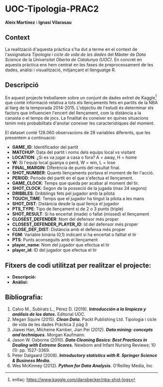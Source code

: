 # UOC-Tipologia-PRAC2

**Aleix Martínez** i **Ignasi Vilarasau**

## Context

La realització d'aquesta pràctica s'ha dut a terme en el context de l'assignatura _Tipologia i cicle de vida de les dades_ del Màster de _Data Science_ de la _Universitat Oberta de Catalunya (UOC)_.
En concret en aquesta pràctica ens hem centrat en les fases de preprocessament de les dades, anàlisi i visualització, mitjançant el llenguatge R. 

## Descripció

En aquest projecte treballarem sobre un conjunt de dades extret de Kaggle[^1] que conté informació relativa a tots els llençaments fets en partits de la NBA al llarg de la temporada 2014-2015. L'objectiu de l'estudi és determinar els factors que influencien l'encert del llençament, com la distància a la canasta o el temps de jocs. La finalitat és coneixer en quines situacions tenim més probabilitats d'anotar coneixer les característiques del moment.

[^1]:enllaç: https://www.kaggle.com/dansbecker/nba-shot-logs

El dataset conté 128.060 observacions de 28 variables diferents, que les presentem a continuació:

  * **GAME_ID**: Identificador del partit
  * **MATCHUP**: Data del partit i noms dels equips local vs visitant
  * **LOCATION**: ¿Si es va jugar a casa o fora? A = away, H = home
  * **W**: Si l'equip local guanya o perd, W = win, L = lose
  * **FINAL_MARGIN**: Diferència de punts del resultat final.
  * **SHOT_NUMBER**: Quants llençaments portava el moment de fer l'acció.
  * **PERIOD**: Periode del partit en el que s'efectua el llençament.
  * **GAME_CLOCK**: Temps que queda per acabar al moment del tir.
  * **SHOT_CLOCK**: Segon de la posseció de la jugada (max 24 segons)
  * **DRIBBLES**: Dribblings fets pel jugador amb la pilota
  * **TOUCH_TIME**: Temps que el jugador ha tingut la pilota a les mans
  * **SHOT_DIST**: Distància desde la qual llença el jugador
  * **PTS_TYPE**: Tipo de llençament si de 2 o 3 punts (triple)
  * **SHOT_RESULT**: Si ha encertat (made) o fallat (missed) el llençament 
  * **CLOSEST_DEFENDER**: Nom del defensor més proper
  * **CLOSEST_DEFENDER_PLAYER_ID**: Id del defensor més proper
  * **CLOSE_DEF_DIST**: Distància amb el defensa més proper
  * **FGM**: Variable binària (0,1) indicant si ha encertat o falltat el tir
  * **PTS**: Punts aconseguits amb el llençament
  * **player_name**: Nom del jugador que efectua el tir
  * **player_id:** ID del jugador que efectua el tir

## Fitxers de codi utilitzat per realitzar el projecte:

* **Descripció:** 
* **Anàlisi:** 

## Bibliografia:

1. Calvo M., Subirats L., Pérez D. (2019). **_Introducción a la limpieza y análisis de los datos._**
Editorial UOC.
2. Megan Squire (2015). **_Clean Data._** Packt Publishing Ltd.
Tipologia i cicle de vida de les dades Pràctica 2 pàg 3
3. Jiawei Han, Micheine Kamber, Jian Pei (2012). **_Data mining: concepts and techniques._**
Morgan Kaufmann.
4. Jason W. Osborne (2010). **_Data Cleaning Basics: Best Practices in Dealing with Extreme Scores._** Newborn and Infant Nursing Reviews; 10 (1): pp. 1527-3369.
5. Peter Dalgaard (2008). **_Introductory statistics with R. Springer Science & Business Media._**
6. Wes McKinney (2012). **_Python for Data Analysis._** O’Reilley Media, Inc
